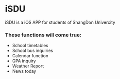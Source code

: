 # iSDU

iSDU is a iOS APP for students of ShangDon Univercity 


### These functions will come true:

- School timetables 
- School bus inquiries
- Calendar function
- GPA inquiry
- Weather Report
- News today
